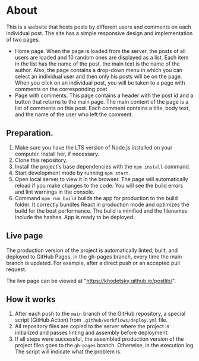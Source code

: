 # About

This is a website that hosts posts by different users and comments on each individual post.
The site has a simple responsive design and implementation of two pages.

- Home page.
  When the page is loaded from the server, the posts of all users are loaded and 10 random ones are displayed as a list. Each item in the list has the name of the post, the main text is the name of the author. Also, the page contains a drop-down menu in which you can select an individual user and then only his posts will be on the page. When you click on an individual post, you will be taken to a page with comments on the corresponding post
- Page with comments.
  This page contains a header with the post id and a button that returns to the main page. The main content of the page is a list of comments on this post. Each comment contains a title, body text, and the name of the user who left the comment.

## Preparation.

1. Make sure you have the LTS version of Node.js installed on your computer.
   Install her, if necessary.
2. Clone this repository.
3. Install the project's base dependencies with the `npm install` command.
4. Start development mode by running `npm start`.
5. Open local server to view it in the browser.
   The page will automatically reload if you make changes to the code. You will
   see the build errors and lint warnings in the console.
6. Command `npm run build` builds the app for production to the build folder. It
   correctly bundles React in production mode and optimizes the build for the
   best performance. The build is minified and the filenames include the hashes.
   App is ready to be deployed.

## Live page

The production version of the project is automatically linted, built, and
deployed to GitHub Pages, in the gh-pages branch, every time the main branch is
updated. For example, after a direct push or an accepted pull request.

The live page can be viewed at
"https://khodetsky.github.io/postlib/".

## How it works

1. After each push to the `main` branch of the GitHub repository, a special
   script (GitHub Action) from `.github/workflows/deploy.yml` file.
2. All repository files are copied to the server where the project is
   initialized and passes linting and assembly before deployment.
3. If all steps were successful, the assembled production version of the project
   files goes to the `gh-pages` branch. Otherwise, in the execution log The
   script will indicate what the problem is.
